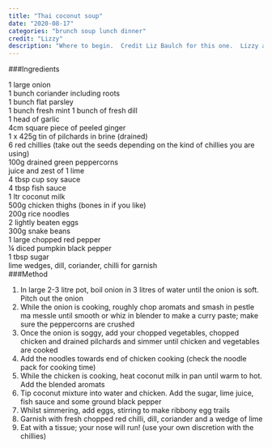 ```yaml
---
title: "Thai coconut soup"
date: "2020-08-17"
categories: "brunch soup lunch dinner"
credit: "Lizzy"
description: "Where to begin.  Credit Liz Baulch for this one.  Lizzy and I met in Israel on a Moshav, sharing a house with a Thai family, where we learned (well where Liz learned) to cook amazing Thai food.  This soup was amazing when Liz made it; I havent made it ever - I was always the pissle and missle bitch trying to stuff an enormous amount of herbs and aromats into a small hole.  Manually it takes a lot of arm power to get it all into a smulch, but it is so very worth it. I could go on and tell the story about the stolen turkey that we butchered in pitch black thinking we got away with it until we awoke to daylight and a scene from dexter with feathers++ on the dirt patio, but I will spare you"
---
```

###Ingredients

1 large onion  
1 bunch coriander including roots  
1 bunch flat parsley  
1 bunch fresh mint
1 bunch of fresh dill  
1 head of garlic  
4cm square piece of peeled ginger  
1 x 425g tin of pilchards in brine (drained)  
6 red chillies (take out the seeds depending on the kind of chillies you are using)  
100g drained green peppercorns   
juice and zest of 1 lime  
4 tbsp cup soy sauce  
4 tbsp fish sauce  
1 ltr coconut milk  
500g chicken thighs (bones in if you like)  
200g rice noodles  
2 lightly beaten eggs  
300g snake beans  
1 large chopped red pepper  
¼ diced pumpkin
black pepper  
1 tbsp sugar  
lime wedges, dill, coriander, chilli for garnish  
###Method
1. In large 2-3 litre pot, boil onion in 3 litres of water until the onion is soft. Pitch out the onion
3. While the onion is cooking, roughly chop aromats and smash in pestle ma messle until smooth or whiz in blender to make a curry paste; make sure the peppercorns are crushed
2. Once the onion is soggy, add your chopped vegetables, chopped chicken and drained pilchards and simmer until chicken and vegetables are cooked
3. Add the noodles towards end of chicken cooking (check the noodle pack for cooking time)
4. While the chicken is cooking, heat coconut milk in pan until warm to hot.  Add the blended aromats 
5. Tip coconut mixture into water and chicken.  Add the sugar, lime juice, fish sauce and some ground black pepper
7. Whilst simmering, add eggs, stirring to make ribbony egg trails
8. Garnish with fresh chopped red chilli, dill, coriander and a wedge of lime
9. Eat with a tissue; your nose will run! (use your own discretion with the chillies)

